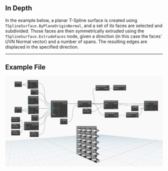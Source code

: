 ## In Depth
In the example below, a planar T-Spline surface is created using `TSplineSurface.ByPlaneOriginNormal`, and a set of its faces are selected and subdivided. Those faces are then symmetrically extruded using the `TSplineSurface.ExtrudeFaces` node, given a direction (in this case the faces' UVN Normal vector) and a number of spans. The resulting edges are displaced in the specified direction.
___
## Example File

![TSplineSurface.ExtrudeFaces](./Autodesk.DesignScript.Geometry.TSpline.TSplineSurface.ExtrudeFaces_img.jpg)